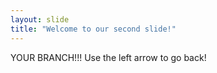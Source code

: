 ```yaml
---
layout: slide
title: "Welcome to our second slide!"
---
```

YOUR BRANCH!!!
Use the left arrow to go back!

